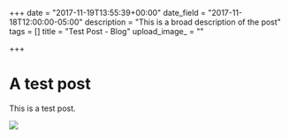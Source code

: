 +++
date = "2017-11-19T13:55:39+00:00"
date_field = "2017-11-18T12:00:00-05:00"
description = "This is a broad description of the post"
tags = []
title = "Test Post - Blog"
upload_image_ = ""

+++
# A test post

This is a test post.

![](/img/about/about.jpg)